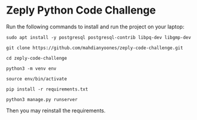 # Zeply Python Code Challenge

Run the following commands to install and run the project on your laptop:

```
sudo apt install -y postgresql postgresql-contrib libpq-dev libgmp-dev

git clone https://github.com/mahdianyoones/zeply-code-challenge.git

cd zeply-code-challenge

python3 -m venv env

source env/bin/activate

pip install -r requirements.txt

python3 manage.py runserver
```

Then you may reinstall the requirements.